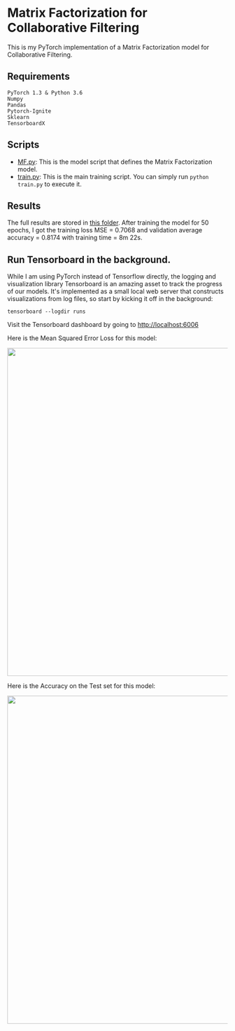 # Matrix Factorization for Collaborative Filtering

This is my PyTorch implementation of a Matrix Factorization model for Collaborative Filtering.

## Requirements
```
PyTorch 1.3 & Python 3.6
Numpy
Pandas
Pytorch-Ignite
Sklearn
TensorboardX
```

## Scripts
* [MF.py](https://github.com/khanhnamle1994/transfer-rec/blob/master/Matrix-Factorization-Experiments/MF-CF-PyTorch/MF.py): This is the model script that defines the Matrix Factorization model.
* [train.py](https://github.com/khanhnamle1994/transfer-rec/blob/master/Matrix-Factorization-Experiments/MF-CF-PyTorch/train.py): This is the main training script. You can simply run `python train.py` to execute it.

## Results
The full results are stored in [this folder](https://github.com/khanhnamle1994/transfer-rec/tree/master/Matrix-Factorization-Experiments/Vanilla-MF/results). After training the model for 50 epochs, I got the training loss MSE = 0.7068 and validation average accuracy = 0.8174 with training time = 8m 22s.

## Run Tensorboard in the background.
While I am using PyTorch instead of Tensorflow directly, the logging and visualization library Tensorboard is an amazing asset to track the progress of our models. It's implemented as a small local web server that constructs visualizations from log files, so start by kicking it off in the background:

```
tensorboard --logdir runs
```

Visit the Tensorboard dashboard by going to [http://localhost:6006](http://localhost:6006)

Here is the Mean Squared Error Loss for this model:

<img src="https://github.com/khanhnamle1994/transfer-rec/blob/master/Matrix-Factorization-Experiments/Vanilla-MF/loss_mse.svg" width="750" />


Here is the Accuracy on the Test set for this model:

<img src="https://github.com/khanhnamle1994/transfer-rec/blob/master/Matrix-Factorization-Experiments/Vanilla-MF/valid_avg_accuracy.svg" width="750" />
